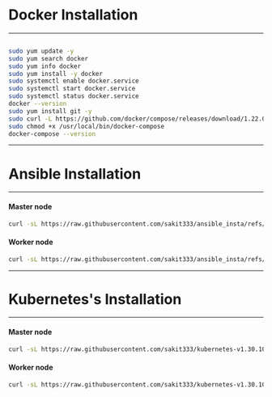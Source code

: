 # Docker Installation
----------------------
```bash

sudo yum update -y
sudo yum search docker
sudo yum info docker
sudo yum install -y docker
sudo systemctl enable docker.service
sudo systemctl start docker.service
sudo systemctl status docker.service
docker --version
sudo yum install git -y
sudo curl -L https://github.com/docker/compose/releases/download/1.22.0/docker-compose-$(uname -s)-$(uname -m) -o /usr/local/bin/docker-compose
sudo chmod +x /usr/local/bin/docker-compose
docker-compose --version
```
--------------------------------------------------------------------------------------------------------------------------------------------------------------------

# Ansible Installation
-----------------------
#### Master node 
```bash
curl -sL https://raw.githubusercontent.com/sakit333/ansible_insta/refs/heads/main/master_ansible_node.sh | bash
```
#### Worker node
```bash
curl -sL https://raw.githubusercontent.com/sakit333/ansible_insta/refs/heads/main/worker_ansible_node.sh | bash
```
--------------------------------------------------------------------------------------------------------------------------------------------------------------------

# Kubernetes's Installation
----------------------------
#### Master node
```bash
curl -sL https://raw.githubusercontent.com/sakit333/kubernetes-v1.30.10-cluster-kubeadmdm/refs/heads/main/master_kube.sh | bash
```
#### Worker node
```bash
curl -sL https://raw.githubusercontent.com/sakit333/kubernetes-v1.30.10-cluster-kubeadmdm/refs/heads/main/sak_worker_kube.sh | bash
```
